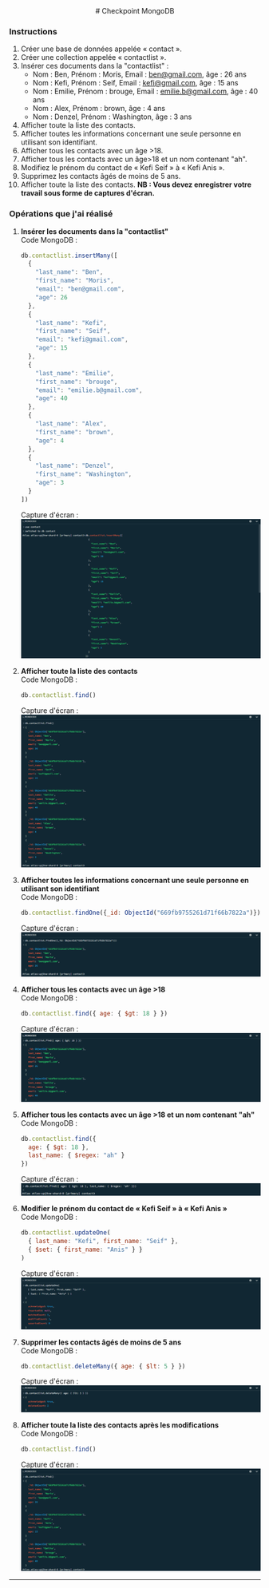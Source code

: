 <div align = "center">
    # Checkpoint MongoDB
</div>

### Instructions

1. Créer une base de données appelée « contact ».
2. Créer une collection appelée « contactlist ».
3. Insérer ces documents dans la "contactlist" :
    - Nom : Ben, Prénom : Moris, Email : ben@gmail.com, âge : 26 ans
    - Nom : Kefi, Prénom : Seif, Email : kefi@gmail.com, âge : 15 ans
    - Nom : Emilie, Prénom : brouge, Email : emilie.b@gmail.com, âge : 40 ans
    - Nom : Alex, Prénom : brown, âge : 4 ans
    - Nom : Denzel, Prénom : Washington, âge : 3 ans
4. Afficher toute la liste des contacts.
5. Afficher toutes les informations concernant une seule personne en utilisant son identifiant.
6. Afficher tous les contacts avec un âge >18.
7. Afficher tous les contacts avec un âge>18 et un nom contenant "ah".
8. Modifiez le prénom du contact de « Kefi Seif » à « Kefi Anis ».
9. Supprimez les contacts âgés de moins de 5 ans.
10. Afficher toute la liste des contacts.
**NB : Vous devez enregistrer votre travail sous forme de captures d'écran.**

### Opérations que j'ai réalisé

1. **Insérer les documents dans la "contactlist"**  
   Code MongoDB :
   ```jsx
   db.contactlist.insertMany([
     {
       "last_name": "Ben",
       "first_name": "Moris",
       "email": "ben@gmail.com",
       "age": 26
     },
     {
       "last_name": "Kefi",
       "first_name": "Seif",
       "email": "kefi@gmail.com",
       "age": 15
     },
     {
       "last_name": "Emilie",
       "first_name": "brouge",
       "email": "emilie.b@gmail.com",
       "age": 40
     },
     {
       "last_name": "Alex",
       "first_name": "brown",
       "age": 4
     },
     {
       "last_name": "Denzel",
       "first_name": "Washington",
       "age": 3
     }
   ])
   ```
   Capture d'écran :
   ![Capture d'écran 2-a](MongoDB/screenshot_2-a.png)

2. **Afficher toute la liste des contacts**  
   Code MongoDB :
   ```jsx
   db.contactlist.find()
   ```
   Capture d'écran :
   ![Capture d'écran 3](MongoDB/screenshot_3.png)

3. **Afficher toutes les informations concernant une seule personne en utilisant son identifiant**  
   Code MongoDB :
   ```jsx
   db.contactlist.findOne({_id: ObjectId("669fb9755261d71f66b7822a")})
   ```
   Capture d'écran :
   ![Capture d'écran 4](MongoDB/screenshot_4.png)

4. **Afficher tous les contacts avec un âge >18**  
   Code MongoDB :
   ```jsx
   db.contactlist.find({ age: { $gt: 18 } })
   ```
   Capture d'écran :
   ![Capture d'écran 5](MongoDB/screenshot_5.png)

5. **Afficher tous les contacts avec un âge >18 et un nom contenant "ah"**  
   Code MongoDB :
   ```jsx
   db.contactlist.find({ 
     age: { $gt: 18 },
     last_name: { $regex: "ah" }
   })
   ```
   Capture d'écran :
   ![Capture d'écran 6](MongoDB/screenshot_6.png)

6. **Modifier le prénom du contact de « Kefi Seif » à « Kefi Anis »**  
   Code MongoDB :
   ```jsx
   db.contactlist.updateOne(
     { last_name: "Kefi", first_name: "Seif" },
     { $set: { first_name: "Anis" } }
   ) 
   ```
   Capture d'écran :
   ![Capture d'écran 7](MongoDB/screenshot_7.png)

7. **Supprimer les contacts âgés de moins de 5 ans**  
   Code MongoDB :
   ```jsx
   db.contactlist.deleteMany({ age: { $lt: 5 } })
   ```
   Capture d'écran :
   ![Capture d'écran 8](MongoDB/screenshot_8.png)

8. **Afficher toute la liste des contacts après les modifications**  
   Code MongoDB :
   ```jsx
   db.contactlist.find()
   ```
   Capture d'écran :
   ![Capture d'écran 9](MongoDB/screenshot_9.png)

---
